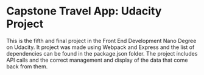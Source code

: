 # Capstone Travel App: Udacity Project

This is the fifth and final project in the Front End Development Nano Degree on Udacity. It project was made using Webpack and Express and the list of dependencies can be found in the package.json folder. The project includes API calls and the correct management and display of the data that come back from them.